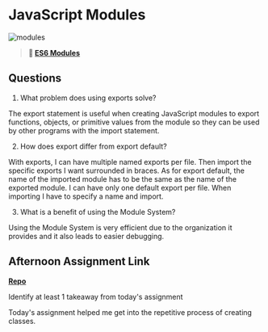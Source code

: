 # JavaScript Modules

![modules](https://bcw.blob.core.windows.net/public/img/1015719031845190)

> **📖 [ES6 Modules](https://codeworksacademy.com/fs-student-guide/resources/wk3/01-Modules)**

## Questions

1. What problem does using exports solve?

The export statement is useful when creating JavaScript modules to export functions, objects, or primitive values from the module so they can be used by other programs with the import statement. 

2. How does export differ from export default?

With exports, I can have multiple named exports per file. Then import the specific exports I want surrounded in braces. As for export default, the name of the imported module has to be the same as the name of the exported module. I can have only one default export per file. When importing I have to specify a name and import.

3. What is a benefit of using the Module System?

Using the Module System is very efficient due to the organization it provides and it also leads to easier debugging.

## Afternoon Assignment Link

**[Repo](https://github.com/KarinnaGorrono/December13MVC)**

Identify at least 1 takeaway from today's assignment

Today's assignment helped me get into the repetitive process of creating classes.
